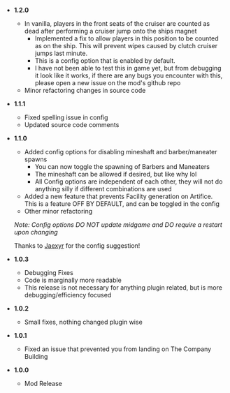 - **1.2.0**

    - In vanilla, players in the front seats of the cruiser are counted as dead after performing a cruiser jump onto the ships magnet
        - Implemented a fix to allow players in this position to be counted as on the ship. This will prevent wipes caused by clutch cruiser jumps last minute. 
        - This is a config option that is enabled by default.
        - I have not been able to test this in game yet, but from debugging it look like it works, if there are any bugs you encounter with this, please open a new issue on the mod's github repo
    - Minor refactoring changes in source code

- **1.1.1**

    - Fixed spelling issue in config
    - Updated source code comments

- **1.1.0**

    - Added config options for disabling mineshaft and barber/maneater spawns
        - You can now toggle the spawning of Barbers and Maneaters
        - The mineshaft can be allowed if desired, but like why lol
        - All Config options are independent of each other, they will not do anything silly if different combinations are used
    - Added a new feature that prevents Facility generation on Artifice. This is a feature OFF BY DEFAULT, and can be toggled in the config
    - Other minor refactoring
    
    *Note: Config options DO NOT update midgame and DO require a restart upon changing*

    Thanks to [Jaexyr](https://github.com/Jaexyr) for the config suggestion!

- **1.0.3**

    - Debugging Fixes
    - Code is marginally more readable
    - This release is not necessary for anything plugin related, but is more debugging/efficiency focused

- **1.0.2**

    - Small fixes, nothing changed plugin wise

- **1.0.1**

    - Fixed an issue that prevented you from landing on The Company Building

- **1.0.0**

    - Mod Release
